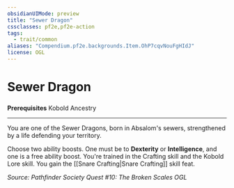 ```yaml
---
obsidianUIMode: preview
title: "Sewer Dragon"
cssclasses: pf2e,pf2e-action
tags:
  - trait/common
aliases: "Compendium.pf2e.backgrounds.Item.OhP7cqvNouFgHIdJ"
license: OGL
---
```

# Sewer Dragon

### 






**Prerequisites** Kobold Ancestry

* * *

You are one of the Sewer Dragons, born in Absalom's sewers, strengthened by a life defending your territory.

Choose two ability boosts. One must be to **Dexterity** or **Intelligence**, and one is a free ability boost. You're trained in the Crafting skill and the Kobold Lore skill. You gain the [[Snare Crafting|Snare Crafting]] skill feat.

*Source: Pathfinder Society Quest #10: The Broken Scales*
*OGL*